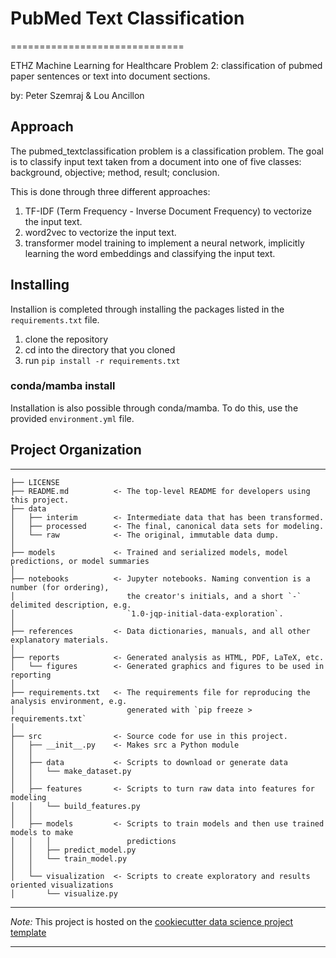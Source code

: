 # PubMed Text Classification

==============================

ETHZ Machine Learning for Healthcare Problem 2: classification of pubmed paper sentences or text into document sections.

by: Peter Szemraj & Lou Ancillon

## Approach

The pubmed_textclassification problem is a classification problem. The goal is to classify input text taken from a document into one of five classes:  background, objective; method, result; conclusion.

This is done through three different approaches:

1. TF-IDF (Term Frequency - Inverse Document Frequency) to vectorize the input text.
2. word2vec to vectorize the input text.
3. transformer model training to implement a neural network, implicitly learning the word embeddings and classifying the input text.

## Installing

Installion is completed through installing the packages listed in the `requirements.txt` file.

1. clone the repository
2. cd into the directory that you cloned
3. run `pip install -r requirements.txt`

### conda/mamba install

Installation is also possible through conda/mamba. To do this, use the provided `environment.yml` file.
## Project Organization

------------

    ├── LICENSE
    ├── README.md          <- The top-level README for developers using this project.
    ├── data
    │   ├── interim        <- Intermediate data that has been transformed.
    │   ├── processed      <- The final, canonical data sets for modeling.
    │   └── raw            <- The original, immutable data dump.
    │
    ├── models             <- Trained and serialized models, model predictions, or model summaries
    │
    ├── notebooks          <- Jupyter notebooks. Naming convention is a number (for ordering),
    │                         the creator's initials, and a short `-` delimited description, e.g.
    │                         `1.0-jqp-initial-data-exploration`.
    │
    ├── references         <- Data dictionaries, manuals, and all other explanatory materials.
    │
    ├── reports            <- Generated analysis as HTML, PDF, LaTeX, etc.
    │   └── figures        <- Generated graphics and figures to be used in reporting
    │
    ├── requirements.txt   <- The requirements file for reproducing the analysis environment, e.g.
    │                         generated with `pip freeze > requirements.txt`
    │
    ├── src                <- Source code for use in this project.
    │   ├── __init__.py    <- Makes src a Python module
    │   │
    │   ├── data           <- Scripts to download or generate data
    │   │   └── make_dataset.py
    │   │
    │   ├── features       <- Scripts to turn raw data into features for modeling
    │   │   └── build_features.py
    │   │
    │   ├── models         <- Scripts to train models and then use trained models to make
    │   │   │                 predictions
    │   │   ├── predict_model.py
    │   │   └── train_model.py
    │   │
    │   └── visualization  <- Scripts to create exploratory and results oriented visualizations
    │       └── visualize.py

--------

_Note:_ This project is hosted on the [cookiecutter data science project template](ttps://drivendata.github.io/cookiecutter-data-science/)

--------
